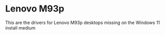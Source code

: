 # Lenovo M93p

This are the drivers for Lenovo M93p desktops missing on the Windows 11 install medium

